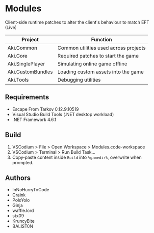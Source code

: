 # Modules

Client-side runtime patches to alter the client's behaviour to match EFT (Live)

**Project**        | **Function**
------------------ | --------------------------------------------
Aki.Common         | Common utilities used across projects
Aki.Core           | Required patches to start the game
Aki.SinglePlayer   | Simulating online game offline
Aki.CustomBundles  | Loading custom assets into the game
Aki.Tools          | Debugging utilities

## Requirements

- Escape From Tarkov 0.12.9.10519
- Visual Studio Build Tools (.NET desktop workload)
- .NET Framework 4.6.1

## Build

1. VSCodium > File > Open Workspace > Modules.code-workspace
2. VSCodium > Terminal > Run Build Task...
3. Copy-paste content inside `Build` into `%gamedir%`, overwrite when prompted.

## Authors

- InNoHurryToCode
- Craink
- PoloYolo
- Ginja
- waffle.lord
- stx09
- KruncyBite
- BALIST0N
